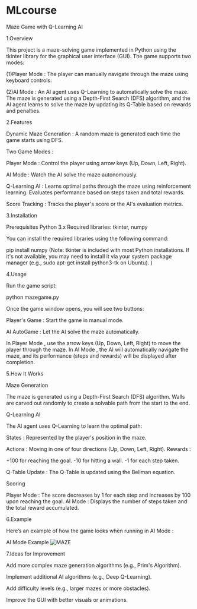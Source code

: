 # MLcourse
Maze Game with Q-Learning AI

1.Overview

This project is a maze-solving game implemented in Python using the tkinter library for the graphical user interface (GUI). The game supports two modes:

(1)Player Mode : The player can manually navigate through the maze using keyboard controls.

(2)AI Mode : An AI agent uses Q-Learning to automatically solve the maze.
The maze is generated using a Depth-First Search (DFS) algorithm, and the AI agent learns to solve the maze by updating its Q-Table based on rewards and penalties.

2.Features

Dynamic Maze Generation : A random maze is generated each time the game starts using DFS.

Two Game Modes :

Player Mode : Control the player using arrow keys (Up, Down, Left, Right).

AI Mode : Watch the AI solve the maze autonomously.

Q-Learning AI :
Learns optimal paths through the maze using reinforcement learning.
Evaluates performance based on steps taken and total rewards.

Score Tracking : Tracks the player's score or the AI's evaluation metrics.

3.Installation

Prerequisites
Python 3.x
Required libraries: tkinter, numpy

You can install the required libraries using the following command:

pip install numpy
(Note: tkinter is included with most Python installations. If it's not available, you may need to install it via your system package manager (e.g., sudo apt-get install python3-tk on Ubuntu). )

4.Usage

Run the game script:

python mazegame.py

Once the game window opens, you will see two buttons:

Player's Game : Start the game in manual mode.

AI AutoGame : Let the AI solve the maze automatically.

In Player Mode , use the arrow keys (Up, Down, Left, Right) to move the player through the maze.
In AI Mode , the AI will automatically navigate the maze, and its performance (steps and rewards) will be displayed after completion.

5.How It Works

Maze Generation

The maze is generated using a Depth-First Search (DFS) algorithm. Walls are carved out randomly to create a solvable path from the start to the end.

Q-Learning AI

The AI agent uses Q-Learning to learn the optimal path:

States : Represented by the player's position in the maze.

Actions : Moving in one of four directions (Up, Down, Left, Right).
Rewards :

+100 for reaching the goal.
-10 for hitting a wall.
-1 for each step taken.

Q-Table Update : The Q-Table is updated using the Bellman equation.

Scoring

Player Mode : The score decreases by 1 for each step and increases by 100 upon reaching the goal.
AI Mode : Displays the number of steps taken and the total reward accumulated.

6.Example

Here’s an example of how the game looks when running in AI Mode :

AI Mode Example
![MAZE](https://github.com/user-attachments/assets/12c693f4-47bf-4ad8-8bbe-b92adfa849e7)


7.Ideas for Improvement

Add more complex maze generation algorithms (e.g., Prim's Algorithm).

Implement additional AI algorithms (e.g., Deep Q-Learning).

Add difficulty levels (e.g., larger mazes or more obstacles).

Improve the GUI with better visuals or animations.
